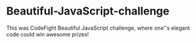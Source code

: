 # Beautiful-JavaScript-challenge
This was CodeFight  Beautiful JavaScript challenge, where one''s elegant code could win awesome prizes! 
